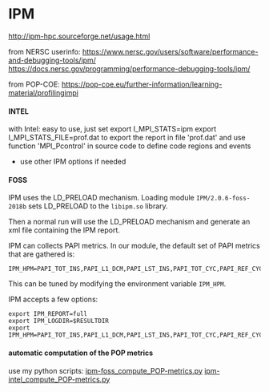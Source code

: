 # IPM
http://ipm-hpc.sourceforge.net/usage.html

from NERSC userinfo: https://www.nersc.gov/users/software/performance-and-debugging-tools/ipm/
https://docs.nersc.gov/programming/performance-debugging-tools/ipm/

from POP-COE: https://pop-coe.eu/further-information/learning-material/profilingimpi

#### INTEL
with Intel: easy to use, just set
export I_MPI_STATS=ipm
export I_MPI_STATS_FILE=prof.dat
to export the report in file 'prof.dat'
and use function 'MPI_Pcontrol' in source code to define code regions and events
+ use other IPM options if needed


#### FOSS
IPM uses the LD_PRELOAD mechanism.
Loading module `IPM/2.0.6-foss-2018b` sets LD_PRELOAD to the `libipm.so` library.

Then a normal run will use the LD_PRELOAD mechanism and generate an xml file containing the IPM report.

IPM can collects PAPI metrics.
In our module, the default set of PAPI metrics that are gathered is:
```
IPM_HPM=PAPI_TOT_INS,PAPI_L1_DCM,PAPI_LST_INS,PAPI_TOT_CYC,PAPI_REF_CYC,PAPI_RES_STL,PAPI_STL_ICY,PAPI_STL_CCY
```
This can be tuned by modifying the environment variable `IPM_HPM`.


IPM accepts a few options:
```
export IPM_REPORT=full
export IPM_LOGDIR=$RESULTDIR
export IPM_HPM=PAPI_TOT_INS,PAPI_L1_DCM,PAPI_LST_INS,PAPI_TOT_CYC,PAPI_REF_CYC,PAPI_RES_STL,PAPI_STL_ICY,PAPI_STL_CCY
```


#### automatic computation of the POP metrics
use my python scripts:
[ipm-foss_compute_POP-metrics.py](ipm-foss_compute_POP-metrics.py)
[ipm-intel_compute_POP-metrics.py](ipm-intel_compute_POP-metrics.py)
